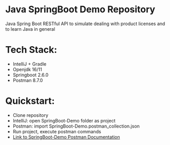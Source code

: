 # Java SpringBoot Demo Repository
Java Spring Boot RESTful API to simulate dealing with product licenses and to learn Java in general

# Tech Stack:
- IntelliJ + Gradle
- Openjdk 16/11
- Springboot 2.6.0
- Postman 8.7.0

# Quickstart:
- Clone repository
- IntelliJ: open SpringBoot-Demo folder as project
- Postman: import SpringBoot-Demo.postman_collection.json
- Run project, execute postman commands 
- [Link to SpringBoot-Demo Postman Documentation](https://documenter.getpostman.com/view/16381387/UV5UkKAw)
